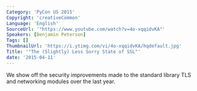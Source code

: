 ```yaml
---
Category: 'PyCon US 2015'
Copyright: 'creativeCommon'
Language: 'English'
SourceUrl: '"https://www.youtube.com/watch?v=4o-xqqidvKA"'
Speakers: [Benjamin Peterson]
Tags: []
ThumbnailUrl: 'https://i.ytimg.com/vi/4o-xqqidvKA/hqdefault.jpg'
Title: '"The (Slightly) Less Sorry State of SSL"'
date: '2015-04-11'
---
```

We show off the security improvements made to the standard library TLS
and networking modules over the last year.